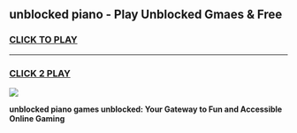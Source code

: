 
## unblocked piano - Play Unblocked Gmaes & Free
<h3>
<a href="https://news.freeplayer.one?title=unblocked_piano&ref=16F">CLICK TO PLAY</a></h3>
<hr>

<h3>
<a href="https://news.freeplayer.one?title=unblocked_piano&ref=16F">CLICK 2 PLAY</a>
  
</h3>

<a href="https://news.freeplayer.one?title=unblocked_piano&ref=16F/"><img src="https://clearcache.store/games.png"></a>


**unblocked piano games unblocked: Your Gateway to Fun and Accessible Online Gaming**

